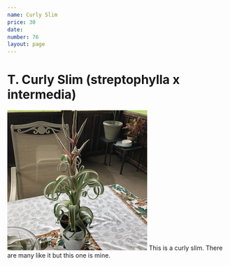 ```yaml
---
name: Curly Slim
price: 30
date: 
number: 76
layout: page
---
```

# T. Curly Slim (streptophylla x intermedia)

!["T. curly slim"](/t/IMG_6292.jpeg "Curly Slim")
This is a curly slim. There are many like it but this one is mine.
